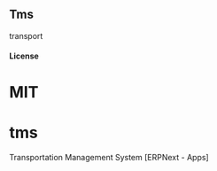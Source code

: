 ## Tms

transport

#### License

MIT
=======
# tms
Transportation Management System [ERPNext - Apps]
